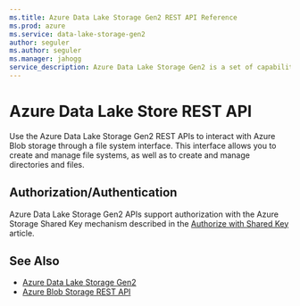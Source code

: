 ```yaml
---
ms.title: Azure Data Lake Storage Gen2 REST API Reference
ms.prod: azure
ms.service: data-lake-storage-gen2
author: seguler
ms.author: seguler
ms.manager: jahogg
service_description: Azure Data Lake Storage Gen2 is a set of capabilities dedicated to big data analytics, built on top of Azure Blob storage.
---
```


# Azure Data Lake Store REST API

Use the Azure Data Lake Storage Gen2 REST APIs to interact with Azure Blob storage through a file system interface. This interface allows you to create and manage file systems, as well as to create and manage directories and files.

## Authorization/Authentication

Azure Data Lake Storage Gen2 APIs support authorization with the Azure Storage Shared Key mechanism described in the [Authorize with Shared Key](https://docs.microsoft.com/rest/api/storageservices/authorize-with-shared-key) article.


## See Also

- [Azure Data Lake Storage Gen2](https://docs.microsoft.com/azure/storage/data-lake-storage/introduction)
- [Azure Blob Storage REST API](https://docs.microsoft.com/rest/api/storageservices/blob-service-rest-api)
